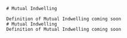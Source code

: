 
    # Mutual Indwelling

    Definition of Mutual Indwelling coming soon
    # Mutual Indwelling
    Definition of Mutual Indwelling coming soon